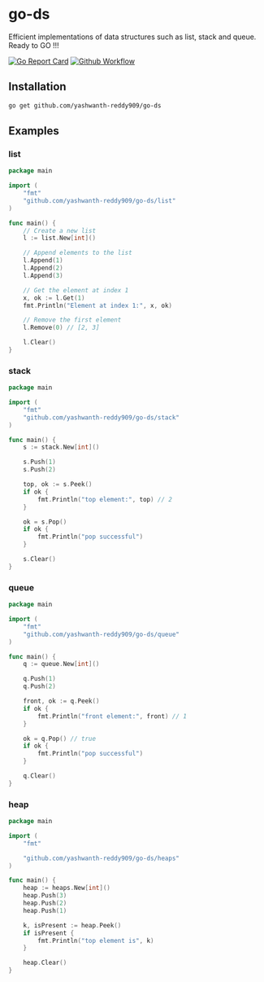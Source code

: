 # go-ds
Efficient implementations of data structures such as list, stack and queue. Ready to GO !!!

[![Go Report Card](https://goreportcard.com/badge/github.com/yashwanth-reddy909/go-ds)](https://goreportcard.com/report/github.com/yashwanth-reddy909/go-ds) 
[![Github Workflow](https://github.com/yashwanth-reddy909/go-ds/actions/workflows/main.yaml/badge.svg)](https://github.com/yashwanth-reddy909/go-ds/actions/workflows/main.yaml/badge.svg)

## Installation

```bash
go get github.com/yashwanth-reddy909/go-ds
```

## Examples

### list
 
```go
package main

import (
	"fmt"
	"github.com/yashwanth-reddy909/go-ds/list"
)

func main() {
	// Create a new list
	l := list.New[int]()

	// Append elements to the list
	l.Append(1)
	l.Append(2)
	l.Append(3)

	// Get the element at index 1
	x, ok := l.Get(1)
	fmt.Println("Element at index 1:", x, ok)

	// Remove the first element
	l.Remove(0) // [2, 3]

	l.Clear()
}
```

### stack
```go
package main

import (
	"fmt"
	"github.com/yashwanth-reddy909/go-ds/stack"
)

func main() {
	s := stack.New[int]()

	s.Push(1)
	s.Push(2)

	top, ok := s.Peek()
	if ok {
		fmt.Println("top element:", top) // 2
	}

	ok = s.Pop()
	if ok {
		fmt.Println("pop successful")
	}

	s.Clear()
}
```

### queue
```go
package main

import (
	"fmt"
	"github.com/yashwanth-reddy909/go-ds/queue"
)

func main() {
	q := queue.New[int]()

	q.Push(1)
	q.Push(2)

	front, ok := q.Peek()
	if ok {
		fmt.Println("front element:", front) // 1
	}

	ok = q.Pop() // true
	if ok {
		fmt.Println("pop successful")
	}

	q.Clear()
}
```

### heap
```go
package main

import (
	"fmt"

	"github.com/yashwanth-reddy909/go-ds/heaps"
)

func main() {
	heap := heaps.New[int]()
	heap.Push(3)
	heap.Push(2)
	heap.Push(1)

	k, isPresent := heap.Peek()
	if isPresent {
		fmt.Println("top element is", k)
	}

	heap.Clear()
}
```